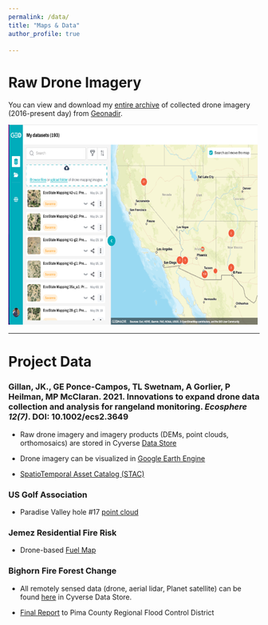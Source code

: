 ```yaml
---
permalink: /data/
title: "Maps & Data"
author_profile: true

---
```


# Raw Drone Imagery

You can view and download my [entire archive](https://data.geonadir.com/social-profile/55?extent=-14055722.19%2C3597708.43%2C-11227317.52%2C5224300.12) of collected drone imagery (2016-present day) from [Geonadir](https://geonadir.com/).


  <a href="https://data.geonadir.com/social-profile/55?extent=-14055722.19%2C3597708.43%2C-11227317.52%2C5224300.12" target="_blank">
    <img src="../images/geonadir.png" alt="blah" width="500" height="400">
  </a>

___

# Project Data

### Gillan, JK., GE Ponce-Campos, TL Swetnam, A Gorlier, P Heilman, MP McClaran. 2021. Innovations to expand drone data collection and analysis for rangeland monitoring. *Ecosphere 12(7)*. DOI: 10.1002/ecs2.3649

* Raw drone imagery and imagery products (DEMs, point clouds, orthomosaics) are stored in Cyverse [Data Store](https://datacommons.cyverse.org/browse/iplant/home/shared/commons_repo/curated/Gillan_Ecosphere_2021)
    
* Drone imagery can be visualized in [Google Earth Engine](https://bit.ly/srer-drone-2019)

* [SpatioTemporal Asset Catalog (STAC)](https://radiantearth.github.io/stac-browser/#/external/stac.cyverse.org/collections/Santa%20Rita%20Ecostate%20Mapping%20-%20May%202019)


### US Golf Association

* Paradise Valley hole #17 [point cloud](https://viewer.copc.io/?state=ee15e0b9ae036865eaada9f398c2d27de94c2cde71bd92cf117156296bf46ab0)

### Jemez Residential Fire Risk

* Drone-based [Fuel Map](https://promethean-gift.github.io/map)

### Bighorn Fire Forest Change

* All remotely sensed data (drone, aerial lidar, Planet satellite) can be found [here](https://de.cyverse.org/data/ds/iplant/home/shared/bighorn_fire/Bighorn_Fire_Imagery?type=folder&resourceId=f229a562-1c81-11ec-9446-90e2ba675364) in Cyverse Data Store. 

* [Final Report](https://data.cyverse.org/dav-anon/iplant/projects/bighorn_fire/Bighorn_Fire_Imagery/Bighorn_Fire_final_report_ARSC.pdf) to Pima County Regional Flood Control District
